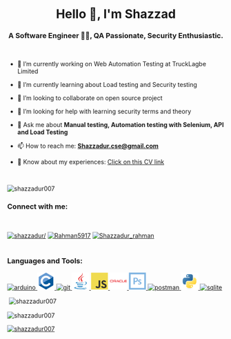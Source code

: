<h1 align="center"> Hello 👋, I'm Shazzad </h1>
<h3 align="center"> A Software Engineer 👨‍💻, QA Passionate, Security Enthusiastic.</h3> <br> 


- 🔭 I’m currently working on Web Automation Testing at TruckLagbe Limited
- 🌱 I’m currently learning about Load testing and Security testing 
- 👯 I’m looking to collaborate on open source project
- 🤔 I’m looking for help with learning security terms and theory
- 💬 Ask me about **Manual testing, Automation testing with Selenium, API and Load Testing**
- 📫 How to reach me: **Shazzadur.cse@gmail.com**

- 📄 Know about my experiences: [Click on this CV link](https://cutt.ly/HV1o9fA)
<br>

<p align="left"> <img src="https://komarev.com/ghpvc/?username=shazzadur007&label=Profile%20views&color=green&style=flat" alt="shazzadur007" /> </p>

<h3 align="left">Connect with me:</h3><br>

<a href="https://www.linkedin.com/in/shazzadur/" target="blank"><img align="center" src="https://raw.githubusercontent.com/rahuldkjain/github-profile-readme-generator/master/src/images/icons/Social/linked-in-alt.svg" alt="shazzadur/" height="30" width="40" /></a> <a href="https://twitter.com/Rahman5917" target="blank"><img align="center" src="https://raw.githubusercontent.com/rahuldkjain/github-profile-readme-generator/master/src/images/icons/Social/twitter.svg" alt="Rahman5917" height="30" width="40" /></a>
<a href="https://www.hackerrank.com/Shazzadur_rahman" target="blank"><img align="center" src="https://raw.githubusercontent.com/rahuldkjain/github-profile-readme-generator/master/src/images/icons/Social/hackerrank.svg" alt="Shazzadur_rahman" height="30" width="40" /></a>
<br><br>
<h3 align="left">Languages and Tools:</h3>
<p align="left"><a href="https://www.arduino.cc/" target="_blank"> <img src="https://cdn.worldvectorlogo.com/logos/arduino-1.svg" alt="arduino" width="40" height="40"/> </a> <a href="https://www.cprogramming.com/" target="_blank"> <img src="https://raw.githubusercontent.com/devicons/devicon/master/icons/c/c-original.svg" alt="c" width="40" height="40"/> </a> <a href="https://git-scm.com/" target="_blank"> <img src="https://www.vectorlogo.zone/logos/git-scm/git-scm-icon.svg" alt="git" width="40" height="40"/>  <a href="https://www.java.com" target="_blank"> <img src="https://raw.githubusercontent.com/devicons/devicon/master/icons/java/java-original.svg" alt="java" width="40" height="40"/> </a> <a href="https://developer.mozilla.org/en-US/docs/Web/JavaScript" target="_blank"> <img src="https://raw.githubusercontent.com/devicons/devicon/master/icons/javascript/javascript-original.svg" alt="javascript" width="40" height="40"/> </a>  <a href="https://www.oracle.com/" target="_blank"> <img src="https://raw.githubusercontent.com/devicons/devicon/master/icons/oracle/oracle-original.svg" alt="oracle" width="40" height="40"/> </a> <a href="https://www.photoshop.com/en" target="_blank"> <img src="https://raw.githubusercontent.com/devicons/devicon/master/icons/photoshop/photoshop-line.svg" alt="photoshop" width="40" height="40"/> </a> <a href="https://postman.com" target="_blank"> <img src="https://www.vectorlogo.zone/logos/getpostman/getpostman-icon.svg" alt="postman" width="40" height="40"/> </a> <a href="https://www.python.org" target="_blank"> <img src="https://raw.githubusercontent.com/devicons/devicon/master/icons/python/python-original.svg" alt="python" width="40" height="40"/> </a>  <a href="https://www.sqlite.org/" target="_blank"> <img src="https://www.vectorlogo.zone/logos/sqlite/sqlite-icon.svg" alt="sqlite" width="40" height="40"/> </a> </p>



<p>&nbsp;<img align="center" src="https://github-readme-stats.vercel.app/api?username=shazzadur007&show_icons=true&locale=en" alt="shazzadur007" /></p>

<p><img align="center" src="https://github-readme-streak-stats.herokuapp.com/?user=shazzadur007" alt="shazzadur007" /></p>





<p align="left"> <a href="https://github.com/ryo-ma/github-profile-trophy"><img src="https://github-profile-trophy.vercel.app/?username=shazzadur007" alt="shazzadur007" /></a> </p>